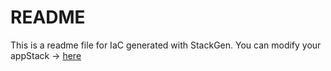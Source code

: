 # README
This is a readme file for IaC generated with StackGen.
You can modify your appStack -> [here](http://main.dev.stackgen.com/appstacks/0064c727-dd6e-435b-bef9-01bfe79aa9f0)
